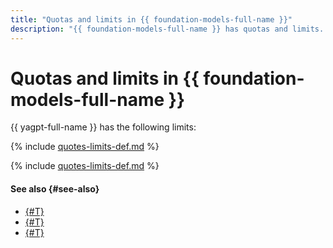 ```yaml
---
title: "Quotas and limits in {{ foundation-models-full-name }}"
description: "{{ foundation-models-full-name }} has quotas and limits. For more information about the service restrictions, read this article."
---
```


# Quotas and limits in {{ foundation-models-full-name }}

{{ yagpt-full-name }} has the following limits:

{% include [quotes-limits-def.md](../../_includes/quotes-limits-def-without-ui.md) %}

{% include [quotes-limits-def.md](../../_includes/yandexgpt-limits.md) %}

#### See also {#see-also}

* [{#T}](../quickstart/yandexgpt.md)
* [{#T}](../quickstart/yandexart.md)
* [{#T}](../pricing.md)
